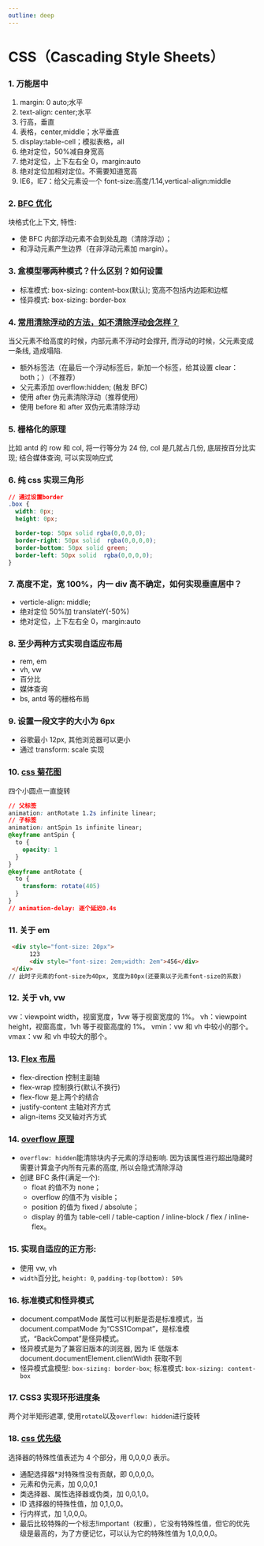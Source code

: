 ```yaml
---
outline: deep
---
```


# CSS（Cascading Style Sheets）

### 1. 万能居中

1. margin: 0 auto;水平
2. text-align: center;水平
3. 行高，垂直
4. 表格，center,middle；水平垂直
5. display:table-cell；模拟表格，all
6. 绝对定位，50%减自身宽高
7. 绝对定位，上下左右全 0，margin:auto
8. 绝对定位加相对定位。不需要知道宽高
9. IE6，IE7：给父元素设一个 font-size:高度/1.14,vertical-align:middle

### 2. [BFC 优化](https://www.jianshu.com/p/0d713b32cd0d)

块格式化上下文, 特性:

- 使 BFC 内部浮动元素不会到处乱跑（清除浮动）；
- 和浮动元素产生边界（在非浮动元素加 margin）。

### 3. 盒模型哪两种模式？什么区别？如何设置

- 标准模式: box-sizing: content-box(默认); 宽高不包括内边距和边框
- 怪异模式: box-sizing: border-box

### 4. [常用清除浮动的方法，如不清除浮动会怎样？](https://blog.csdn.net/h_qingyi/article/details/81269667)

当父元素不给高度的时候，内部元素不浮动时会撑开, 而浮动的时候，父元素变成一条线, 造成塌陷.

- 额外标签法（在最后一个浮动标签后，新加一个标签，给其设置 clear：both；）（不推荐）
- 父元素添加 overflow:hidden; (触发 BFC)
- 使用 after 伪元素清除浮动（推荐使用）
- 使用 before 和 after 双伪元素清除浮动

### 5. 栅格化的原理

比如 antd 的 row 和 col, 将一行等分为 24 份, col 是几就占几份, 底层按百分比实现; 结合媒体查询, 可以实现响应式

### 6. 纯 css 实现三角形

```css
// 通过设置border
.box {
  width: 0px;
  height: 0px;

  border-top: 50px solid rgba(0,0,0,0);
  border-right: 50px solid  rgba(0,0,0,0);
  border-bottom: 50px solid green;
  border-left: 50px solid  rgba(0,0,0,0);
}
```

### 7. 高度不定，宽 100%，内一 div 高不确定，如何实现垂直居中？

- verticle-align: middle;
- 绝对定位 50%加 translateY(-50%)
- 绝对定位，上下左右全 0，margin:auto

### 8. 至少两种方式实现自适应布局

- rem, em
- vh, vw
- 百分比
- 媒体查询
- bs, antd 等的栅格布局

### 9. 设置一段文字的大小为 6px

- 谷歌最小 12px, 其他浏览器可以更小
- 通过 transform: scale 实现

### 10. [css 菊花图](https://blog.csdn.net/candy_home/article/details/81540247)

四个小圆点一直旋转

```css
// 父标签
animation: antRotate 1.2s infinite linear;
// 子标签
animation: antSpin 1s infinite linear;
@keyframe antSpin {
  to {
    opacity: 1
  }
}
@keyframe antRotate {
  to {
    transform: rotate(405)
  }
}
// animation-delay: 逐个延迟0.4s
```

### 11. 关于 em

```html
 <div style="font-size: 20px">
      123
      <div style="font-size: 2em;width: 2em">456</div>
 </div>
// 此时子元素的font-size为40px, 宽度为80px(还要乘以子元素font-size的系数)
```

### 12. 关于 vh, vw

vw：viewpoint width，视窗宽度，1vw 等于视窗宽度的 1%。
vh：viewpoint height，视窗高度，1vh 等于视窗高度的 1%。
vmin：vw 和 vh 中较小的那个。
vmax：vw 和 vh 中较大的那个。

### 13. [Flex 布局](https://www.runoob.com/w3cnote/flex-grammar.html)

- flex-direction 控制主副轴
- flex-wrap 控制换行(默认不换行)
- flex-flow 是上两个的结合
- justify-content 主轴对齐方式
- align-items 交叉轴对齐方式

### 14. [overflow 原理](https://www.jianshu.com/p/7e04ed3f4bea)

- `overflow: hidden`能清除块内子元素的浮动影响. 因为该属性进行超出隐藏时需要计算盒子内所有元素的高度, 所以会隐式清除浮动
- 创建 BFC 条件(满足一个):
  - float 的值不为 none；
  - overflow 的值不为 visible；
  - position 的值为 fixed / absolute；
  - display 的值为 table-cell / table-caption / inline-block / flex / inline-flex。

### 15. 实现自适应的正方形:

- 使用 vw, vh
- `width`百分比, `height: 0`, `padding-top(bottom): 50%`

### 16. 标准模式和怪异模式

- document.compatMode 属性可以判断是否是标准模式，当 document.compatMode 为“CSS1Compat”，是标准模式，“BackCompat”是怪异模式。
- 怪异模式是为了兼容旧版本的浏览器, 因为 IE 低版本 document.documentElement.clientWidth 获取不到
- 怪异模式盒模型: `box-sizing: border-box`; 标准模式: `box-sizing: content-box`

### 17. CSS3 实现环形进度条

两个对半矩形遮罩, 使用`rotate`以及`overflow: hidden`进行旋转

### 18. [css 优先级](https://www.cnblogs.com/wangmeijian/p/4207433.html)

选择器的特殊性值表述为 4 个部分，用 0,0,0,0 表示。

- 通配选择器\*对特殊性没有贡献，即 0,0,0,0。
- 元素和伪元素，加 0,0,0,1
- 类选择器、属性选择器或伪类，加 0,0,1,0。
- ID 选择器的特殊性值，加 0,1,0,0。
- 行内样式，加 1,0,0,0。
- 最后比较特殊的一个标志!important（权重），它没有特殊性值，但它的优先级是最高的，为了方便记忆，可以认为它的特殊性值为 1,0,0,0,0。

